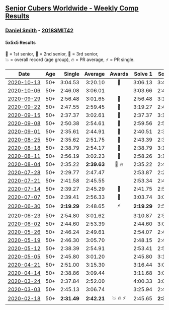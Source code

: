 <style>table {white-space: nowrap;}</style>
<link rel="stylesheet" type="text/css" href="/scw-comp/css/flags.css" />

## [Senior Cubers Worldwide - Weekly Comp Results](/scw-comp/results/)
### [Daniel Smith](README.md) - [2018SMIT42](https://www.worldcubeassociation.org/persons/2018SMIT42?event=555)
#### 5x5x5 Results

<span style="white-space: nowrap;">🥇 = 1st senior</span>, <span style="white-space: nowrap;">🥈 = 2nd senior</span>, <span style="white-space: nowrap;">🥉 = 3rd senior</span>, <span style="white-space: nowrap;">💥 = overall record (age group)</span>, <span style="white-space: nowrap;">🔥 = PR average</span>, <span style="white-space: nowrap;">⚡ = PR single</span>.

| Date | Age | Single | Average | Awards | Solve 1 | Solve 2 | Solve 3 | Solve 4 | Solve 5 | Video |
| :--: | :--: | --: | --: | :--: | --: | --: | --: | --: | --: | :-- |
| [2020-10-13](../../results/2020-10-13/555.md) | 50+ | 3:04.53 | 3:20.10 | 🥉 | 3:06.13 | 3:49.64 | 3:04.53 | DNS | DNS | [Desktop](https://www.facebook.com/events/746942356162446/permalink/751733412350007) / [Mobile](https://m.facebook.com/events/746942356162446?view=permalink&id=751733412350007) |
| [2020-10-06](../../results/2020-10-06/555.md) | 50+ | 2:46.08 | 3:06.01 |  | 3:03.66 | 2:46.08 | 3:28.29 | DNS | DNS | [Desktop](https://www.facebook.com/events/427181104911253/permalink/437238780572152) / [Mobile](https://m.facebook.com/events/427181104911253?view=permalink&id=437238780572152) |
| [2020-09-29](../../results/2020-09-29/555.md) | 50+ | 2:56.48 | 3:01.65 | 🥉 | 2:56.48 | 3:10.17 | 2:58.29 | DNS | DNS | [Desktop](https://www.facebook.com/events/427181104911253/permalink/431743861121644) / [Mobile](https://m.facebook.com/events/427181104911253?view=permalink&id=431743861121644) |
| [2020-09-22](../../results/2020-09-22/555.md) | 50+ | 2:47.55 | 2:59.45 | 🥉 | 3:19.27 | 2:47.55 | 2:51.54 | DNS | DNS | [Desktop](https://www.facebook.com/events/342541897161786/permalink/346735893409053) / [Mobile](https://m.facebook.com/events/342541897161786?view=permalink&id=346735893409053) |
| [2020-09-15](../../results/2020-09-15/555.md) | 50+ | 2:37.37 | 3:02.61 | 🥉 | 2:37.37 | 3:19.41 | 3:11.04 | DNS | DNS | [Desktop](https://www.facebook.com/events/655903882008117/permalink/661765348088637) / [Mobile](https://m.facebook.com/events/655903882008117?view=permalink&id=661765348088637) |
| [2020-09-08](../../results/2020-09-08/555.md) | 50+ | 2:50.38 | 2:54.61 | 🥉 | 2:59.56 | 2:53.90 | 2:50.38 | DNS | DNS | [Desktop](https://www.facebook.com/events/655903882008117/permalink/656010341997471) / [Mobile](https://m.facebook.com/events/655903882008117?view=permalink&id=656010341997471) |
| [2020-09-01](../../results/2020-09-01/555.md) | 50+ | 2:35.61 | 2:44.91 | 🥇 | 2:40.51 | 2:35.61 | 2:58.61 | DNS | DNS | [Desktop](https://www.facebook.com/events/987180995036806/permalink/992470331174539) / [Mobile](https://m.facebook.com/events/987180995036806?view=permalink&id=992470331174539) |
| [2020-08-25](../../results/2020-08-25/555.md) | 50+ | 2:35.62 | 2:51.75 | 🥉 | 2:43.39 | 2:35.62 | 3:16.24 | DNS | DNS | [Desktop](https://www.facebook.com/events/375269430142971/permalink/379899466346634) / [Mobile](https://m.facebook.com/events/375269430142971?view=permalink&id=379899466346634) |
| [2020-08-18](../../results/2020-08-18/555.md) | 50+ | 2:38.79 | 2:54.17 | 🥈 | 2:38.79 | 3:10.96 | 2:52.75 | DNS | DNS | [Desktop](https://www.facebook.com/events/3231806576868309/permalink/3252007768181523) / [Mobile](https://m.facebook.com/events/3231806576868309?view=permalink&id=3252007768181523) |
| [2020-08-11](../../results/2020-08-11/555.md) | 50+ | 2:56.19 | 3:02.23 | 🥈 | 2:58.26 | 3:12.23 | 2:56.19 | DNS | DNS | [Desktop](https://www.facebook.com/events/1112228215845470/permalink/1117137262021232) / [Mobile](https://m.facebook.com/events/1112228215845470?view=permalink&id=1117137262021232) |
| [2020-08-04](../../results/2020-08-04/555.md) | 50+ | 2:35.22 | **2:39.63** | 🥉 🔥 | 2:35.22 | 2:43.35 | 2:40.31 | DNS | DNS | [Desktop](https://www.facebook.com/events/770016233779888/permalink/775225113259000) / [Mobile](https://m.facebook.com/events/770016233779888?view=permalink&id=775225113259000) |
| [2020-07-28](../../results/2020-07-28/555.md) | 50+ | 2:29.77 | 2:47.47 |  | 2:53.87 | 2:29.77 | 2:55.87 | 2:41.78 | 2:46.75 | [Desktop](https://www.facebook.com/events/299658408049797/permalink/304803070868664) / [Mobile](https://m.facebook.com/events/299658408049797?view=permalink&id=304803070868664) |
| [2020-07-21](../../results/2020-07-21/555.md) | 50+ | 2:41.58 | 2:45.55 |  | 2:53.34 | 2:41.58 | 2:41.73 | DNS | DNS | [Desktop](https://www.facebook.com/events/3081159145282455/permalink/3097459720319064) / [Mobile](https://m.facebook.com/events/3081159145282455?view=permalink&id=3097459720319064) |
| [2020-07-14](../../results/2020-07-14/555.md) | 50+ | 2:39.27 | 2:45.29 | 🥉 | 2:41.75 | 2:54.84 | 2:39.27 | DNS | DNS | [Desktop](https://www.facebook.com/events/2729568740635198/permalink/2734110893514316) / [Mobile](https://m.facebook.com/events/2729568740635198?view=permalink&id=2734110893514316) |
| [2020-07-07](../../results/2020-07-07/555.md) | 50+ | 2:39.41 | 2:56.33 | 🥉 | 3:03.74 | 3:05.85 | 2:39.41 | DNS | DNS | [Desktop](https://www.facebook.com/events/307625317040136/permalink/311930559942945) / [Mobile](https://m.facebook.com/events/307625317040136?view=permalink&id=311930559942945) |
| [2020-06-30](../../results/2020-06-30/555.md) | 50+ | **2:19.29** | 2:48.65 | ⚡ | **2:19.29** | 2:53.42 | 2:40.69 | 2:51.84 | 3:06.68 | [Desktop](https://www.facebook.com/events/284746466306313/permalink/289286089185684) / [Mobile](https://m.facebook.com/events/284746466306313?view=permalink&id=289286089185684) |
| [2020-06-23](../../results/2020-06-23/555.md) | 50+ | 2:54.80 | 3:01.62 |  | 3:10.87 | 2:59.20 | 2:54.80 | DNS | DNS | [Desktop](https://www.facebook.com/events/268636114456043/permalink/281908189795502) / [Mobile](https://m.facebook.com/events/268636114456043?view=permalink&id=281908189795502) |
| [2020-06-02](../../results/2020-06-02/555.md) | 50+ | 2:44.60 | 2:53.39 |  | 2:44.60 | 3:03.43 | 2:52.14 | DNS | DNS | [Desktop](https://www.facebook.com/events/573401076937046/permalink/578239283119892) / [Mobile](https://m.facebook.com/events/573401076937046?view=permalink&id=578239283119892) |
| [2020-05-26](../../results/2020-05-26/555.md) | 50+ | 2:46.24 | 2:49.61 |  | 2:54.07 | 2:48.51 | 2:46.24 | DNS | DNS | [Desktop](https://www.facebook.com/events/637852836799991/permalink/641464449772163) / [Mobile](https://m.facebook.com/events/637852836799991?view=permalink&id=641464449772163) |
| [2020-05-19](../../results/2020-05-19/555.md) | 50+ | 2:46.30 | 3:05.70 |  | 2:48.15 | 2:46.30 | 3:42.66 | DNS | DNS | [Desktop](https://www.facebook.com/events/201300894172579/permalink/204240630545272) / [Mobile](https://m.facebook.com/events/201300894172579?view=permalink&id=204240630545272) |
| [2020-05-12](../../results/2020-05-12/555.md) | 50+ | 2:38.39 | 2:54.91 |  | 2:53.41 | 2:58.54 | 2:38.39 | 3:14.16 | 2:52.77 | [Desktop](https://www.facebook.com/events/276138643524223/permalink/279812426490178) / [Mobile](https://m.facebook.com/events/276138643524223?view=permalink&id=279812426490178) |
| [2020-05-05](../../results/2020-05-05/555.md) | 50+ | 2:45.80 | 3:01.20 |  | 2:45.80 | 3:16.25 | 2:59.07 | 2:54.89 | 3:09.65 | [Desktop](https://www.facebook.com/events/557526585195168/permalink/562154278065732) / [Mobile](https://m.facebook.com/events/557526585195168?view=permalink&id=562154278065732) |
| [2020-04-21](../../results/2020-04-21/555.md) | 50+ | 2:51.00 | 3:15.30 |  | 3:16.44 | 3:01.60 | 3:27.87 | 3:46.32 | 2:51.00 | [Desktop](https://www.facebook.com/events/538096063773916/permalink/542816846635171) / [Mobile](https://m.facebook.com/events/538096063773916?view=permalink&id=542816846635171) |
| [2020-04-14](../../results/2020-04-14/555.md) | 50+ | 2:38.86 | 3:09.44 |  | 3:11.68 | 3:07.92 | 3:24.15 | 3:08.73 | 2:38.86 | [Desktop](https://www.facebook.com/events/1400953806773430/permalink/1405783112957166) / [Mobile](https://m.facebook.com/events/1400953806773430?view=permalink&id=1405783112957166) |
| [2020-03-24](../../results/2020-03-24/555.md) | 50+ | 2:37.84 | 2:52.00 |  | 4:00.33 | 3:09.17 | 2:37.84 | 2:41.11 | 2:45.72 | [Desktop](https://www.facebook.com/events/5078365835514885/permalink/5104818136202988) / [Mobile](https://m.facebook.com/events/5078365835514885?view=permalink&id=5104818136202988) |
| [2020-03-03](../../results/2020-03-03/555.md) | 50+ | 2:45.13 | 3:06.74 |  | 3:25.94 | 2:45.13 | 3:09.16 | DNS | DNS | [Desktop](https://www.facebook.com/events/2637344919882558/permalink/2642874512662932) / [Mobile](https://m.facebook.com/events/2637344919882558?view=permalink&id=2642874512662932) |
| [2020-02-18](../../results/2020-02-18/555.md) | 50+ | **2:31.49** | **2:42.21** | 💥 🔥 ⚡ | 2:45.65 | **2:31.49** | 2:49.49 | DNS | DNS | [Desktop](https://www.facebook.com/events/538921670053895/permalink/539390146673714) / [Mobile](https://m.facebook.com/events/538921670053895?view=permalink&id=539390146673714) |


<!-- Global site tag (gtag.js) - Google Analytics -->
<script async src="https://www.googletagmanager.com/gtag/js?id=UA-86348435-3"></script>
<script>window.dataLayer = window.dataLayer || []; function gtag() {dataLayer.push(arguments);} gtag('js', new Date()); gtag('config', 'UA-86348435-3');</script>
